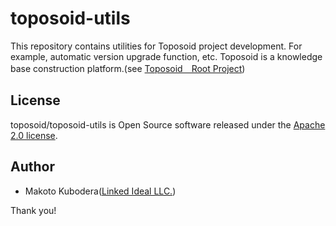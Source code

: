 # toposoid-utils
This repository contains utilities for Toposoid project development. For example, automatic version upgrade function, etc.
Toposoid is a knowledge base construction platform.(see [Toposoid　Root Project](https://github.com/toposoid/toposoid.git))


## License
toposoid/toposoid-utils is Open Source software released under the [Apache 2.0 license](https://www.apache.org/licenses/LICENSE-2.0.html).

## Author
* Makoto Kubodera([Linked Ideal LLC.](https://linked-ideal.com/))

Thank you!
